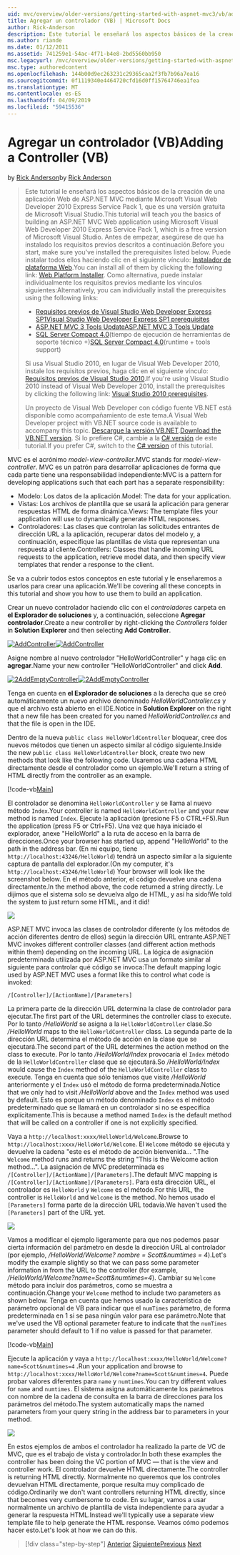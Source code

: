 ```yaml
---
uid: mvc/overview/older-versions/getting-started-with-aspnet-mvc3/vb/adding-a-controller
title: Agregar un controlador (VB) | Microsoft Docs
author: Rick-Anderson
description: Este tutorial le enseñará los aspectos básicos de la creación de una aplicación Web de ASP.NET MVC mediante Microsoft Visual Web Developer 2010 Express Service Pack 1, que es...
ms.author: riande
ms.date: 01/12/2011
ms.assetid: 741259e1-54ac-4f71-b4e8-2bd5560bb950
msc.legacyurl: /mvc/overview/older-versions/getting-started-with-aspnet-mvc3/vb/adding-a-controller
msc.type: authoredcontent
ms.openlocfilehash: 144b00d9ec263231c29365caa2f3fb7b96a7ea16
ms.sourcegitcommit: 0f1119340e4464720cfd16d0ff15764746ea1fea
ms.translationtype: MT
ms.contentlocale: es-ES
ms.lasthandoff: 04/09/2019
ms.locfileid: "59415536"
---
```

# <a name="adding-a-controller-vb"></a><span data-ttu-id="cb9ab-103">Agregar un controlador (VB)</span><span class="sxs-lookup"><span data-stu-id="cb9ab-103">Adding a Controller (VB)</span></span>

<span data-ttu-id="cb9ab-104">by [Rick Anderson]((https://twitter.com/RickAndMSFT))</span><span class="sxs-lookup"><span data-stu-id="cb9ab-104">by [Rick Anderson]((https://twitter.com/RickAndMSFT))</span></span>

> <span data-ttu-id="cb9ab-105">Este tutorial le enseñará los aspectos básicos de la creación de una aplicación Web de ASP.NET MVC mediante Microsoft Visual Web Developer 2010 Express Service Pack 1, que es una versión gratuita de Microsoft Visual Studio.</span><span class="sxs-lookup"><span data-stu-id="cb9ab-105">This tutorial will teach you the basics of building an ASP.NET MVC Web application using Microsoft Visual Web Developer 2010 Express Service Pack 1, which is a free version of Microsoft Visual Studio.</span></span> <span data-ttu-id="cb9ab-106">Antes de empezar, asegúrese de que ha instalado los requisitos previos descritos a continuación.</span><span class="sxs-lookup"><span data-stu-id="cb9ab-106">Before you start, make sure you've installed the prerequisites listed below.</span></span> <span data-ttu-id="cb9ab-107">Puede instalar todos ellos haciendo clic en el siguiente vínculo: [Instalador de plataforma Web](https://www.microsoft.com/web/gallery/install.aspx?appid=VWD2010SP1Pack).</span><span class="sxs-lookup"><span data-stu-id="cb9ab-107">You can install all of them by clicking the following link: [Web Platform Installer](https://www.microsoft.com/web/gallery/install.aspx?appid=VWD2010SP1Pack).</span></span> <span data-ttu-id="cb9ab-108">Como alternativa, puede instalar individualmente los requisitos previos mediante los vínculos siguientes:</span><span class="sxs-lookup"><span data-stu-id="cb9ab-108">Alternatively, you can individually install the prerequisites using the following links:</span></span>
> 
> - [<span data-ttu-id="cb9ab-109">Requisitos previos de Visual Studio Web Developer Express SP1</span><span class="sxs-lookup"><span data-stu-id="cb9ab-109">Visual Studio Web Developer Express SP1 prerequisites</span></span>](https://www.microsoft.com/web/gallery/install.aspx?appid=VWD2010SP1Pack)
> - [<span data-ttu-id="cb9ab-110">ASP.NET MVC 3 Tools Update</span><span class="sxs-lookup"><span data-stu-id="cb9ab-110">ASP.NET MVC 3 Tools Update</span></span>](https://www.microsoft.com/web/gallery/install.aspx?appsxml=&amp;appid=MVC3)
> - <span data-ttu-id="cb9ab-111">[SQL Server Compact 4.0](https://www.microsoft.com/web/gallery/install.aspx?appid=SQLCE;SQLCEVSTools_4_0)(tiempo de ejecución de herramientas de soporte técnico +)</span><span class="sxs-lookup"><span data-stu-id="cb9ab-111">[SQL Server Compact 4.0](https://www.microsoft.com/web/gallery/install.aspx?appid=SQLCE;SQLCEVSTools_4_0)(runtime + tools support)</span></span>
> 
> <span data-ttu-id="cb9ab-112">Si usa Visual Studio 2010, en lugar de Visual Web Developer 2010, instale los requisitos previos, haga clic en el siguiente vínculo: [Requisitos previos de Visual Studio 2010](https://www.microsoft.com/web/gallery/install.aspx?appsxml=&amp;appid=VS2010SP1Pack).</span><span class="sxs-lookup"><span data-stu-id="cb9ab-112">If you're using Visual Studio 2010 instead of Visual Web Developer 2010, install the prerequisites by clicking the following link: [Visual Studio 2010 prerequisites](https://www.microsoft.com/web/gallery/install.aspx?appsxml=&amp;appid=VS2010SP1Pack).</span></span>
> 
> <span data-ttu-id="cb9ab-113">Un proyecto de Visual Web Developer con código fuente VB.NET está disponible como acompañamiento de este tema.</span><span class="sxs-lookup"><span data-stu-id="cb9ab-113">A Visual Web Developer project with VB.NET source code is available to accompany this topic.</span></span> <span data-ttu-id="cb9ab-114">[Descargue la versión VB.NET](https://code.msdn.microsoft.com/Introduction-to-MVC-3-10d1b098).</span><span class="sxs-lookup"><span data-stu-id="cb9ab-114">[Download the VB.NET version](https://code.msdn.microsoft.com/Introduction-to-MVC-3-10d1b098).</span></span> <span data-ttu-id="cb9ab-115">Si lo prefiere C#, cambie a la [C# versión](../cs/adding-a-controller.md) de este tutorial.</span><span class="sxs-lookup"><span data-stu-id="cb9ab-115">If you prefer C#, switch to the [C# version](../cs/adding-a-controller.md) of this tutorial.</span></span>


<span data-ttu-id="cb9ab-116">MVC es el acrónimo *model-view-controller*.</span><span class="sxs-lookup"><span data-stu-id="cb9ab-116">MVC stands for *model-view-controller*.</span></span> <span data-ttu-id="cb9ab-117">MVC es un patrón para desarrollar aplicaciones de forma que cada parte tiene una responsabilidad independiente:</span><span class="sxs-lookup"><span data-stu-id="cb9ab-117">MVC is a pattern for developing applications such that each part has a separate responsibility:</span></span>

- <span data-ttu-id="cb9ab-118">Modelo: Los datos de la aplicación.</span><span class="sxs-lookup"><span data-stu-id="cb9ab-118">Model: The data for your application.</span></span>
- <span data-ttu-id="cb9ab-119">Vistas: Los archivos de plantilla que se usará la aplicación para generar respuestas HTML de forma dinámica.</span><span class="sxs-lookup"><span data-stu-id="cb9ab-119">Views: The template files your application will use to dynamically generate HTML responses.</span></span>
- <span data-ttu-id="cb9ab-120">Controladores: Las clases que controlan las solicitudes entrantes de dirección URL a la aplicación, recuperar datos del modelo y, a continuación, especifique las plantillas de vista que representan una respuesta al cliente.</span><span class="sxs-lookup"><span data-stu-id="cb9ab-120">Controllers: Classes that handle incoming URL requests to the application, retrieve model data, and then specify view templates that render a response to the client.</span></span>

<span data-ttu-id="cb9ab-121">Se va a cubrir todos estos conceptos en este tutorial y le enseñaremos a usarlos para crear una aplicación.</span><span class="sxs-lookup"><span data-stu-id="cb9ab-121">We'll be covering all these concepts in this tutorial and show you how to use them to build an application.</span></span>

<span data-ttu-id="cb9ab-122">Crear un nuevo controlador haciendo clic con el *controladores* carpeta en **el Explorador de soluciones** y, a continuación, seleccione **Agregar controlador**.</span><span class="sxs-lookup"><span data-stu-id="cb9ab-122">Create a new controller by right-clicking the *Controllers* folder in **Solution Explorer** and then selecting **Add Controller**.</span></span>

[<span data-ttu-id="cb9ab-123">![AddController](adding-a-controller/_static/image2.png "AddController")</span><span class="sxs-lookup"><span data-stu-id="cb9ab-123">![AddController](adding-a-controller/_static/image2.png "AddController")</span></span>](adding-a-controller/_static/image1.png)

<span data-ttu-id="cb9ab-124">Asigne nombre al nuevo controlador &quot;HelloWorldController&quot; y haga clic en **agregar**.</span><span class="sxs-lookup"><span data-stu-id="cb9ab-124">Name your new controller &quot;HelloWorldController&quot; and click **Add**.</span></span>

[<span data-ttu-id="cb9ab-125">![2AddEmptyController](adding-a-controller/_static/image4.png "2AddEmptyController")</span><span class="sxs-lookup"><span data-stu-id="cb9ab-125">![2AddEmptyController](adding-a-controller/_static/image4.png "2AddEmptyController")</span></span>](adding-a-controller/_static/image3.png)

<span data-ttu-id="cb9ab-126">Tenga en cuenta en **el Explorador de soluciones** a la derecha que se creó automáticamente un nuevo archivo denominado *HelloWorldController.cs* y que el archivo está abierto en el IDE.</span><span class="sxs-lookup"><span data-stu-id="cb9ab-126">Notice in **Solution Explorer** on the right that a new file has been created for you named *HelloWorldController.cs* and that the file is open in the IDE.</span></span>

<span data-ttu-id="cb9ab-127">Dentro de la nueva `public class HelloWorldController` bloquear, cree dos nuevos métodos que tienen un aspecto similar al código siguiente.</span><span class="sxs-lookup"><span data-stu-id="cb9ab-127">Inside the new `public class HelloWorldController` block, create two new methods that look like the following code.</span></span> <span data-ttu-id="cb9ab-128">Usaremos una cadena HTML directamente desde el controlador como un ejemplo.</span><span class="sxs-lookup"><span data-stu-id="cb9ab-128">We'll return a string of HTML directly from the controller as an example.</span></span>

[!code-vb[Main](adding-a-controller/samples/sample1.vb)]

<span data-ttu-id="cb9ab-129">El controlador se denomina `HelloWorldController` y se llama al nuevo método `Index`.</span><span class="sxs-lookup"><span data-stu-id="cb9ab-129">Your controller is named `HelloWorldController` and your new method is named `Index`.</span></span> <span data-ttu-id="cb9ab-130">Ejecute la aplicación (presione F5 o CTRL+F5).</span><span class="sxs-lookup"><span data-stu-id="cb9ab-130">Run the application (press F5 or Ctrl+F5).</span></span> <span data-ttu-id="cb9ab-131">Una vez que haya iniciado el explorador, anexe &quot;HelloWorld&quot; a la ruta de acceso en la barra de direcciones.</span><span class="sxs-lookup"><span data-stu-id="cb9ab-131">Once your browser has started up, append &quot;HelloWorld&quot; to the path in the address bar.</span></span> <span data-ttu-id="cb9ab-132">(En mi equipo, tiene `http://localhost:43246/HelloWorld`) tendrá un aspecto similar a la siguiente captura de pantalla del explorador.</span><span class="sxs-lookup"><span data-stu-id="cb9ab-132">(On my computer, it's `http://localhost:43246/HelloWorld`) Your browser will look like the screenshot below.</span></span> <span data-ttu-id="cb9ab-133">En el método anterior, el código devuelve una cadena directamente.</span><span class="sxs-lookup"><span data-stu-id="cb9ab-133">In the method above, the code returned a string directly.</span></span> <span data-ttu-id="cb9ab-134">Le dijimos que el sistema solo se devuelva algo de HTML, y así ha sido!</span><span class="sxs-lookup"><span data-stu-id="cb9ab-134">We told the system to just return some HTML, and it did!</span></span>

![](adding-a-controller/_static/image5.png)

<span data-ttu-id="cb9ab-135">ASP.NET MVC invoca las clases de controlador diferente (y los métodos de acción diferentes dentro de ellos) según la dirección URL entrante.</span><span class="sxs-lookup"><span data-stu-id="cb9ab-135">ASP.NET MVC invokes different controller classes (and different action methods within them) depending on the incoming URL.</span></span> <span data-ttu-id="cb9ab-136">La lógica de asignación predeterminada utilizada por ASP.NET MVC usa un formato similar al siguiente para controlar qué código se invoca:</span><span class="sxs-lookup"><span data-stu-id="cb9ab-136">The default mapping logic used by ASP.NET MVC uses a format like this to control what code is invoked:</span></span>

`/[Controller]/[ActionName]/[Parameters]`

<span data-ttu-id="cb9ab-137">La primera parte de la dirección URL determina la clase de controlador para ejecutar.</span><span class="sxs-lookup"><span data-stu-id="cb9ab-137">The first part of the URL determines the controller class to execute.</span></span> <span data-ttu-id="cb9ab-138">Por lo tanto */HelloWorld* se asigna a la `HelloWorldController` clase.</span><span class="sxs-lookup"><span data-stu-id="cb9ab-138">So */HelloWorld* maps to the `HelloWorldController` class.</span></span> <span data-ttu-id="cb9ab-139">La segunda parte de la dirección URL determina el método de acción en la clase que se ejecutará.</span><span class="sxs-lookup"><span data-stu-id="cb9ab-139">The second part of the URL determines the action method on the class to execute.</span></span> <span data-ttu-id="cb9ab-140">Por lo tanto */HelloWorld/Index* provocaría el `Index` método de la `HelloWorldController` clase que se ejecutará.</span><span class="sxs-lookup"><span data-stu-id="cb9ab-140">So */HelloWorld/Index* would cause the `Index` method of the `HelloWorldController` class to execute.</span></span> <span data-ttu-id="cb9ab-141">Tenga en cuenta que sólo teníamos que visite */HelloWorld* anteriormente y el `Index` usó el método de forma predeterminada.</span><span class="sxs-lookup"><span data-stu-id="cb9ab-141">Notice that we only had to visit */HelloWorld* above and the `Index` method was used by default.</span></span> <span data-ttu-id="cb9ab-142">Esto es porque un método denominado `Index` es el método predeterminado que se llamará en un controlador si no se especifica explícitamente.</span><span class="sxs-lookup"><span data-stu-id="cb9ab-142">This is because a method named `Index` is the default method that will be called on a controller if one is not explicitly specified.</span></span>

<span data-ttu-id="cb9ab-143">Vaya a `http://localhost:xxxx/HelloWorld/Welcome`.</span><span class="sxs-lookup"><span data-stu-id="cb9ab-143">Browse to `http://localhost:xxxx/HelloWorld/Welcome`.</span></span> <span data-ttu-id="cb9ab-144">El `Welcome` método se ejecuta y devuelve la cadena &quot;este es el método de acción bienvenida... &quot;.</span><span class="sxs-lookup"><span data-stu-id="cb9ab-144">The `Welcome` method runs and returns the string &quot;This is the Welcome action method...&quot;.</span></span> <span data-ttu-id="cb9ab-145">La asignación de MVC predeterminada es `/[Controller]/[ActionName]/[Parameters]`.</span><span class="sxs-lookup"><span data-stu-id="cb9ab-145">The default MVC mapping is `/[Controller]/[ActionName]/[Parameters]`.</span></span> <span data-ttu-id="cb9ab-146">Para esta dirección URL, el controlador es `HelloWorld` y `Welcome` es el método.</span><span class="sxs-lookup"><span data-stu-id="cb9ab-146">For this URL, the controller is `HelloWorld` and `Welcome` is the method.</span></span> <span data-ttu-id="cb9ab-147">No hemos usado el `[Parameters]` forma parte de la dirección URL todavía.</span><span class="sxs-lookup"><span data-stu-id="cb9ab-147">We haven't used the `[Parameters]` part of the URL yet.</span></span>

![](adding-a-controller/_static/image6.png)

<span data-ttu-id="cb9ab-148">Vamos a modificar el ejemplo ligeramente para que nos podemos pasar cierta información del parámetro en desde la dirección URL al controlador (por ejemplo, */HelloWorld/Welcome? nombre = Scott&amp;numtimes = 4*).</span><span class="sxs-lookup"><span data-stu-id="cb9ab-148">Let's modify the example slightly so that we can pass some parameter information in from the URL to the controller (for example, */HelloWorld/Welcome?name=Scott&amp;numtimes=4*).</span></span> <span data-ttu-id="cb9ab-149">Cambiar su `Welcome` método para incluir dos parámetros, como se muestra a continuación.</span><span class="sxs-lookup"><span data-stu-id="cb9ab-149">Change your `Welcome` method to include two parameters as shown below.</span></span> <span data-ttu-id="cb9ab-150">Tenga en cuenta que hemos usado la característica de parámetro opcional de VB para indicar que el `numTimes` parámetro, de forma predeterminada en 1 si se pasa ningún valor para ese parámetro.</span><span class="sxs-lookup"><span data-stu-id="cb9ab-150">Note that we've used the VB optional parameter feature to indicate that the `numTimes` parameter should default to 1 if no value is passed for that parameter.</span></span>

[!code-vb[Main](adding-a-controller/samples/sample2.vb)]

<span data-ttu-id="cb9ab-151">Ejecute la aplicación y vaya a `http://localhost:xxxx/HelloWorld/Welcome?name=Scott&numtimes=4` **.**</span><span class="sxs-lookup"><span data-stu-id="cb9ab-151">Run your application and browse to `http://localhost:xxxx/HelloWorld/Welcome?name=Scott&numtimes=4`**.**</span></span> <span data-ttu-id="cb9ab-152">Puede probar valores diferentes para `name` y `numtimes`.</span><span class="sxs-lookup"><span data-stu-id="cb9ab-152">You can try different values for `name` and `numtimes`.</span></span> <span data-ttu-id="cb9ab-153">El sistema asigna automáticamente los parámetros con nombre de la cadena de consulta en la barra de direcciones para los parámetros del método.</span><span class="sxs-lookup"><span data-stu-id="cb9ab-153">The system automatically maps the named parameters from your query string in the address bar to parameters in your method.</span></span>

![](adding-a-controller/_static/image7.png)

<span data-ttu-id="cb9ab-154">En estos ejemplos de ambos el controlador ha realizado la parte de VC de MVC, que es el trabajo de vista y controlador.</span><span class="sxs-lookup"><span data-stu-id="cb9ab-154">In both these examples the controller has been doing the VC portion of MVC — that is the view and controller work.</span></span> <span data-ttu-id="cb9ab-155">El controlador devuelve HTML directamente.</span><span class="sxs-lookup"><span data-stu-id="cb9ab-155">The controller is returning HTML directly.</span></span> <span data-ttu-id="cb9ab-156">Normalmente no queremos que los controles devuelvan HTML directamente, porque resulta muy complicado de código.</span><span class="sxs-lookup"><span data-stu-id="cb9ab-156">Ordinarily we don't want controllers returning HTML directly, since that becomes very cumbersome to code.</span></span> <span data-ttu-id="cb9ab-157">En su lugar, vamos a usar normalmente un archivo de plantilla de vista independiente para ayudar a generar la respuesta HTML.</span><span class="sxs-lookup"><span data-stu-id="cb9ab-157">Instead we'll typically use a separate view template file to help generate the HTML response.</span></span> <span data-ttu-id="cb9ab-158">Veamos cómo podemos hacer esto.</span><span class="sxs-lookup"><span data-stu-id="cb9ab-158">Let's look at how we can do this.</span></span>

> [!div class="step-by-step"]
> <span data-ttu-id="cb9ab-159">[Anterior](intro-to-aspnet-mvc-3.md)
> [Siguiente](adding-a-view.md)</span><span class="sxs-lookup"><span data-stu-id="cb9ab-159">[Previous](intro-to-aspnet-mvc-3.md)
[Next](adding-a-view.md)</span></span>
